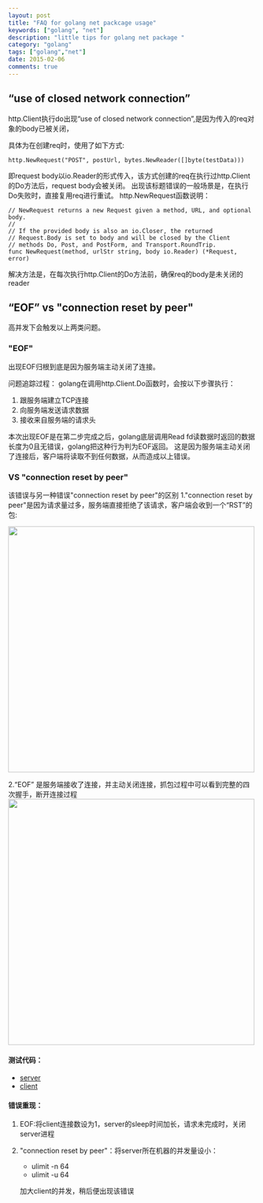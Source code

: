 ```yaml
---
layout: post
title: "FAQ for golang net packcage usage"
keywords: ["golang", "net"]
description: "little tips for golang net package "
category: "golang"
tags: ["golang","net"]
date: 2015-02-06
comments: true 
---
```


## “use of closed network connection”

http.Client执行do出现“use of closed network connection”,是因为传入的req对象的body已被关闭，

具体为在创建req时，使用了如下方式:

```
http.NewRequest("POST", postUrl, bytes.NewReader([]byte(testData)))
```
即request body以io.Reader的形式传入，该方式创建的req在执行过http.Client的Do方法后，request body会被关闭。
出现该标题错误的一般场景是，在执行Do失败时，直接复用req进行重试。
http.NewRequest函数说明：

```
// NewRequest returns a new Request given a method, URL, and optional body.
//
// If the provided body is also an io.Closer, the returned
// Request.Body is set to body and will be closed by the Client
// methods Do, Post, and PostForm, and Transport.RoundTrip.
func NewRequest(method, urlStr string, body io.Reader) (*Request, error) 
```

解决方法是，在每次执行http.Client的Do方法前，确保req的body是未关闭的reader

## “EOF” vs "connection reset by peer"

高并发下会触发以上两类问题。
### "EOF"

出现EOF归根到底是因为服务端主动关闭了连接。

问题追踪过程：
golang在调用http.Client.Do函数时，会按以下步骤执行：

1. 跟服务端建立TCP连接
2. 向服务端发送请求数据
3. 接收来自服务端的请求头

本次出现EOF是在第二步完成之后，golang底层调用Read fd读数据时返回的数据长度为0且无错误，golang把这种行为判为EOF返回。
这是因为服务端主动关闭了连接后，客户端将读取不到任何数据，从而造成以上错误。

### VS "connection reset by peer"
该错误与另一种错误"connection reset by peer"的区别
1."connection reset by peer"是因为请求量过多，服务端直接拒绝了该请求，客户端会收到一个“RST”的包:

<img src="../images/2015-02-06-golang-http-tips/reset.jpg" width=500/>

2.“EOF” 是服务端接收了连接，并主动关闭连接，抓包过程中可以看到完整的四次握手，断开连接过程
<img src="../images/2015-02-06-golang-http-tips/eof.jpg" width=500/>

#### 测试代码：
* [server](https://github.com/AndreMouche/LittleTools/blob/master/golang/httpDemo/server.go)
* [client](https://github.com/AndreMouche/LittleTools/blob/master/golang/httpDemo/client.go)

#### 错误重现：
1. EOF:将client连接数设为1，server的sleep时间加长，请求未完成时，关闭server进程
2. "connection reset by peer"：将server所在机器的并发量设小：
    * ulimit -n 64
    * ulimit -u 64
    
     加大client的并发，稍后便出现该错误



